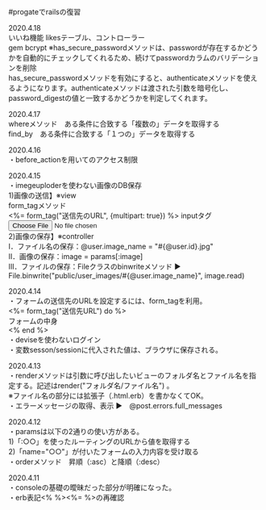 #progateでrailsの復習

2020.4.18<br>
いいね機能 likesテーブル、コントローラー<br>
gem bcrypt ※has_secure_passwordメソッドは、passwordが存在するかどうかを自動的にチェックしてくれるため、続けてpasswordカラムのバリデーションを削除<br>
has_secure_passwordメソッドを有効にすると、authenticateメソッドを使えるようになります。authenticateメソッドは渡された引数を暗号化し、password_digestの値と一致するかどうかを判定してくれます。

2020.4.17<br>
whereメソッド　ある条件に合致する「複数の」データを取得する<br>
find_by　ある条件に合致する「１つの」データを取得する

2020.4.16<br>
・before_actionを用いてのアクセス制限

2020.4.15<br>
・imegeuploderを使わない画像のDB保存<br>
1)画像の送信】※view<br>
form_tagメソッド<br>
<%= form_tag("送信先のURL", {multipart: true}) %>
inputタグ<br>
<input name="image" type="file"><br>
2)画像の保存】※controller<br>
Ⅰ．ファイル名の保存：@user.image_name = "#{@user.id}.jpg"<br>
Ⅱ．画像の保存：image = params[:image]<br>
Ⅲ．ファイルの保存：Fileクラスのbinwriteメソッド ▶︎ File.binwrite("public/user_images/#{@user.image_name}", image.read)<br>
 

2020.4.14<br>
・フォームの送信先のURLを設定するには、form_tagを利用。<br>
 <%= form_tag("送信先URL") do %><br>
  フォームの中身<br>
 <% end %><br>
・deviseを使わないログイン<br>
・変数sesson/sessionに代入された値は、ブラウザに保存される。<br>

2020.4.13<br>
・renderメソッドは引数に呼び出したいビューのフォルダ名とファイル名を指定する。記述はrender("フォルダ名/ファイル名") 。<br>
 ※ファイル名の部分には拡張子（.html.erb）を書かなくてOK。<br>
・エラーメッセージの取得、表示 ▶︎　@post.errors.full_messages
 

2020.4.12<br>
・paramsは以下の2通りの使い方がある。<br>
 1)「:○○」を使ったルーティングのURLから値を取得する<br>
 2)「name="○○"」が付いたフォームの入力内容を受け取る<br>
・orderメソッド　昇順（:asc）と降順（:desc）

2020.4.11<br>
・consoleの基礎の曖昧だった部分が明確になった。<br>
・erb表記<% %><%= %>の再確認